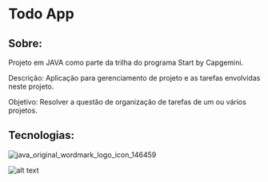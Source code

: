 # Todo App


## Sobre: 
Projeto em JAVA como parte da trilha do programa Start by Capgemini.

Descrição: Aplicação para gerenciamento de projeto e as tarefas envolvidas neste projeto.

Objetivo: Resolver a questão de organização de tarefas de um ou vários projetos.

## Tecnologias:
![java_original_wordmark_logo_icon_146459](https://user-images.githubusercontent.com/105187443/219552303-fb53bf65-13d2-48ce-a2ce-9e16b4619aa5.png)


![alt text](https://cdn.1min30.com/wp-content/uploads/2018/06/logo-Capgemini-1.jpg) 
